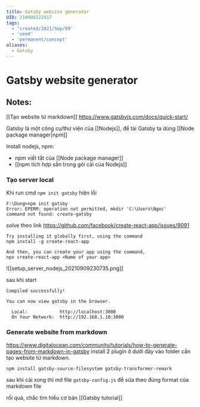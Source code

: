 ```yaml
---
title: Gatsby website generator
UID: 210909222917
tags:
  - 'created/2021/Sep/09'
  - 'seed'
  - 'permanent/concept'
aliases:
  - Gatsby
---
```

# Gatsby website generator

## Notes:
[[Tạo website từ markdown]]
https://www.gatsbyjs.com/docs/quick-start/

Gatsby là một công cụ/thư viện của [[Nodejs]], để tải Gatsby ta dùng [[Node package manager|npm]]

Install nodejs, npm:
- npm viết tắt của [[Node package manager]]
- [[npm tích hợp sẵn trong gói cài của Nodejs]]

### Tạo server local
Khi run cmd `npm init gatsby` hiện lỗi
```
F:\Dung>npm init gatsby
Error: EPERM: operation not permitted, mkdir 'C:\Users\Ngoc'
command not found: create-gatsby
```

solve theo link https://github.com/facebook/create-react-app/issues/9091
```
Try installing it globally first, using the command  
npm install -g create-react-app

And then, you can create your app using the command,  
npx create-react-app <Name of your app>
```
![[setup_server_nodejs_20210909230735.png]]

sau khi start 
```
Compiled successfully!

You can now view gatsby in the browser.

  Local:            http://localhost:3000
  On Your Network:  http://192.168.1.10:3000

```
### Generate website from markdown
https://www.digitalocean.com/community/tutorials/how-to-generate-pages-from-markdown-in-gatsby
install 2 plugin ở dưới đây vào folder cần tạo website từ markdown.
```
npm install gatsby-source-filesystem gatsby-transformer-remark
```
sau khi cài xong thì mở file `gatsby-config.js` để sửa theo đúng format của markdown file

rối quá, chắc tìm hiều cơ bản [[Gatsby tutorial]]
